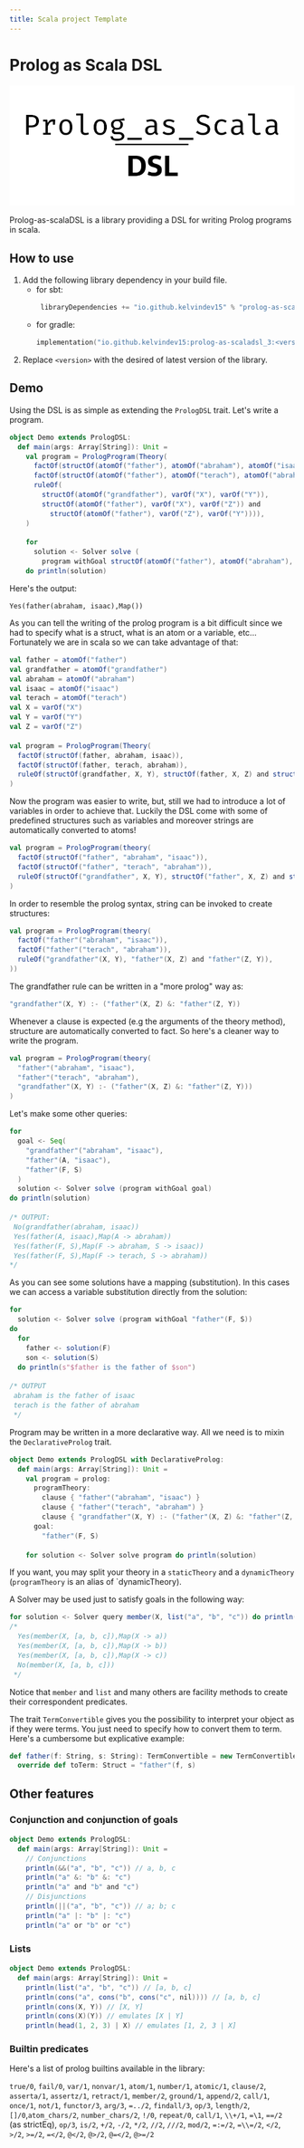 ```yaml
---
title: Scala project Template
---
```


# Prolog as Scala DSL

![](/img/logos/Prolog_as_scalaDSL_BOW.png)

Prolog-as-scalaDSL is a library providing a DSL for writing Prolog programs in scala.

## How to use

1. Add the following library dependency in your build file.
   * for sbt:
     ```scala
      libraryDependencies += "io.github.kelvindev15" % "prolog-as-scaladsl_3" % "<version>"
     ```
   * for gradle:
     ```kotlin
     implementation("io.github.kelvindev15:prolog-as-scaladsl_3:<version>")
     ```
2. Replace `<version>` with the desired of latest version of the library.

## Demo
Using the DSL is as simple as extending the `PrologDSL` trait. Let's write a program.

```scala 3
object Demo extends PrologDSL:
  def main(args: Array[String]): Unit =
    val program = PrologProgram(Theory(
      factOf(structOf(atomOf("father"), atomOf("abraham"), atomOf("isaac"))),
      factOf(structOf(atomOf("father"), atomOf("terach"), atomOf("abraham"))),
      ruleOf(
        structOf(atomOf("grandfather"), varOf("X"), varOf("Y")),
        structOf(atomOf("father"), varOf("X"), varOf("Z")) and
          structOf(atomOf("father"), varOf("Z"), varOf("Y")))),
    )

    for
      solution <- Solver solve (
        program withGoal structOf(atomOf("father"), atomOf("abraham"), atomOf("isaac")))
    do println(solution)
```

Here's the output:

```text
Yes(father(abraham, isaac),Map())
```

As you can tell the writing of the prolog program is a bit difficult since we had to specify what is a struct, what
is an atom or a variable, etc... Fortunately we are in scala so we can take advantage of that:

```scala 3
val father = atomOf("father")
val grandfather = atomOf("grandfather")
val abraham = atomOf("abraham")
val isaac = atomOf("isaac")
val terach = atomOf("terach")
val X = varOf("X")
val Y = varOf("Y")
val Z = varOf("Z")

val program = PrologProgram(Theory(
  factOf(structOf(father, abraham, isaac)),
  factOf(structOf(father, terach, abraham)),
  ruleOf(structOf(grandfather, X, Y), structOf(father, X, Z) and structOf(father, Z, Y))),
)
```
Now the program was easier to write, but, still we had to introduce a lot of variables in order to achieve that.
Luckily the DSL come with some of predefined structures such as variables and moreover strings are automatically converted
to atoms!

```scala 3
val program = PrologProgram(theory(
  factOf(structOf("father", "abraham", "isaac")),
  factOf(structOf("father", "terach", "abraham")),
  ruleOf(structOf("grandfather", X, Y), structOf("father", X, Z) and structOf("father", Z, Y))),
)
```

In order to resemble the prolog syntax, string can be invoked to create structures:

```scala 3
val program = PrologProgram(theory(
  factOf("father"("abraham", "isaac")),
  factOf("father"("terach", "abraham")),
  ruleOf("grandfather"(X, Y), "father"(X, Z) and "father"(Z, Y)),
))
```

The grandfather rule can be written in a "more prolog" way as:

```scala 3
"grandfather"(X, Y) :- ("father"(X, Z) &: "father"(Z, Y))
```

Whenever a clause is expected (e.g the arguments of the theory method), structure are automatically converted to fact.
So here's a cleaner way to write the program.

```scala 3
val program = PrologProgram(theory(
  "father"("abraham", "isaac"),
  "father"("terach", "abraham"),
  "grandfather"(X, Y) :- ("father"(X, Z) &: "father"(Z, Y)))
)
```

Let's make some other queries:

```scala 3
for
  goal <- Seq(
    "grandfather"("abraham", "isaac"),
    "father"(A, "isaac"),
    "father"(F, S)
  )
  solution <- Solver solve (program withGoal goal)
do println(solution)

/* OUTPUT:
 No(grandfather(abraham, isaac))
 Yes(father(A, isaac),Map(A -> abraham))
 Yes(father(F, S),Map(F -> abraham, S -> isaac))
 Yes(father(F, S),Map(F -> terach, S -> abraham))
*/
```

As you can see some solutions have a mapping (substitution). In this cases we can access a variable substitution directly
from the solution:

```scala 3
for
  solution <- Solver solve (program withGoal "father"(F, S))
do
  for
    father <- solution(F)
    son <- solution(S) 
  do println(s"$father is the father of $son")
  
/* OUTPUT
 abraham is the father of isaac
 terach is the father of abraham
 */
```

Program may be written in a more declarative way. All we need is to mixin the `DeclarativeProlog` trait.

```scala 3
object Demo extends PrologDSL with DeclarativeProlog:
  def main(args: Array[String]): Unit =
    val program = prolog:
      programTheory:
        clause { "father"("abraham", "isaac") }
        clause { "father"("terach", "abraham") }
        clause { "grandfather"(X, Y) :- ("father"(X, Z) &: "father"(Z, Y)) }
      goal:
        "father"(F, S)
        
    for solution <- Solver solve program do println(solution)
```
If you want, you may split your theory in a `staticTheory` and a `dynamicTheory`
(`programTheory` is an alias of `dynamicTheory).

A Solver may be used just to satisfy goals in the following way:

```scala 3
for solution <- Solver query member(X, list("a", "b", "c")) do println(solution)
/*
  Yes(member(X, [a, b, c]),Map(X -> a))
  Yes(member(X, [a, b, c]),Map(X -> b))
  Yes(member(X, [a, b, c]),Map(X -> c))
  No(member(X, [a, b, c]))
 */
```
Notice that `member` and `list` and many others are facility methods to create their correspondent predicates.

The trait `TermConvertible` gives you the possibility to interpret your object as if they were terms. You just need
to specify how to convert them to term. Here's a cumbersome but explicative example:

```scala 3
def father(f: String, s: String): TermConvertible = new TermConvertible:
  override def toTerm: Struct = "father"(f, s)
```

## Other features

### Conjunction and conjunction of goals

```scala 3
object Demo extends PrologDSL:
  def main(args: Array[String]): Unit =
    // Conjunctions
    println(&&("a", "b", "c")) // a, b, c
    println("a" &: "b" &: "c")
    println("a" and "b" and "c")
    // Disjunctions
    println(||("a", "b", "c")) // a; b; c
    println("a" |: "b" |: "c")
    println("a" or "b" or "c")
```

### Lists

```scala 3
object Demo extends PrologDSL:
  def main(args: Array[String]): Unit =
    println(list("a", "b", "c")) // [a, b, c]
    println(cons("a", cons("b", cons("c", nil)))) // [a, b, c]
    println(cons(X, Y)) // [X, Y]
    println(cons(X)(Y)) // emulates [X | Y]
    println(head(1, 2, 3) | X) // emulates [1, 2, 3 | X]
```

### Builtin predicates

Here's a list of prolog builtins available in the library:

`true/0`, `fail/0`, `var/1`, `nonvar/1`, `atom/1`, `number/1`, `atomic/1`, `clause/2`, `asserta/1`, `assertz/1`,
`retract/1`, `member/2`, `ground/1`, `append/2`, `call/1`, `once/1`, `not/1`, `functor/3`, `arg/3`, `=../2`,
`findall/3`, `op/3`, `length/2`, `[]/0`,`atom_chars/2`, `number_chars/2`, `!/0`, `repeat/0`, `call/1`, `\\+/1`,
`=\1`, `==/2` (as strictEq), `op/3`, `is/2`, `+/2`, `-/2`, `*/2`, `//2`, `///2`, `mod/2`, `=:=/2`, `=\\=/2`, `</2`, `>/2`,
`>=/2`, `=</2`, `@</2`, `@>/2`, `@=</2`, `@>=/2`